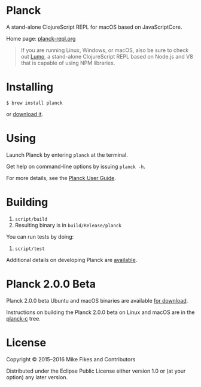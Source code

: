 # Planck

A stand-alone ClojureScript REPL for macOS based on JavaScriptCore.

Home page: [planck-repl.org](http://planck-repl.org)

> If you are running Linux, Windows, or macOS, also be sure to check out [Lumo](https://github.com/anmonteiro/lumo), a stand-alone ClojureScript REPL based on Node.js and V8 that is capable of using NPM libraries.

# Installing

```
$ brew install planck
```

or [download it](http://planck-repl.org/download.html).

# Using

Launch Planck by entering `planck` at the terminal.

Get help on command-line options by issuing `planck -h`.

For more details, see the [Planck User Guide](http://planck-repl.org/guide.html).

# Building 

1. `script/build`
2. Resulting binary is in `build/Release/planck`

You can run tests by doing:

1. `script/test`

Additional details on developing Planck are [available](https://github.com/mfikes/planck/wiki/Development).

# Planck 2.0.0 Beta

Planck 2.0.0 beta Ubuntu and macOS binaries are available [for download](http://planck-repl.org/download-beta.html).

Instructions on building the Planck 2.0.0 beta on Linux and macOS are in the [planck-c](https://github.com/mfikes/planck/tree/master/planck-c) tree.

# License

Copyright © 2015–2016 Mike Fikes and Contributors

Distributed under the Eclipse Public License either version 1.0 or (at your option) any later version.
